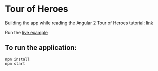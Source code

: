 # Tour of Heroes

Building the app while reading the Angular 2 Tour of Heroes tutorial: [link](https://angular.io/docs/ts/latest/tutorial/)

Run the [live example](http://belev.github.io/learning/javascript/tour-of-heroes/)

## To run the application:

```
npm install
npm start
```
